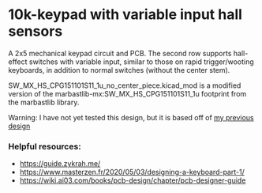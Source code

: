 # 10k-keypad with variable input hall sensors

A 2x5 mechanical keypad circuit and PCB. The second row supports hall-effect switches with variable input, similar to those on rapid trigger/wooting keyboards, in addition to normal switches (without the center stem).

SW_MX_HS_CPG151101S11_1u_no_center_piece.kicad_mod is a modified version of the marbastlib-mx:SW_MX_HS_CPG151101S11_1u footprint from the marbastlib library.

Warning: I have not yet tested this design, but it is based off of [my previous design](https://github.com/souffle17/6k-keypad)


### Helpful resources:
- https://guide.zykrah.me/
- https://www.masterzen.fr/2020/05/03/designing-a-keyboard-part-1/
- https://wiki.ai03.com/books/pcb-design/chapter/pcb-designer-guide